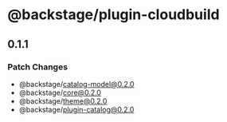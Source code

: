 # @backstage/plugin-cloudbuild

## 0.1.1
### Patch Changes

  - @backstage/catalog-model@0.2.0
  - @backstage/core@0.2.0
  - @backstage/theme@0.2.0
  - @backstage/plugin-catalog@0.2.0
